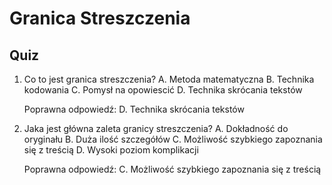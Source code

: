  # Granica Streszczenia

## Quiz

1. Co to jest granica streszczenia?
   A. Metoda matematyczna
   B. Technika kodowania
   C. Pomysł na opowiescić
   D. Technika skrócania tekstów

   Poprawna odpowiedź: D. Technika skrócania tekstów

2. Jaka jest główna zaleta granicy streszczenia?
   A. Dokładność do oryginału
   B. Duża ilość szczegółów
   C. Możliwość szybkiego zapoznania się z treścią
   D. Wysoki poziom komplikacji

   Poprawna odpowiedź: C. Możliwość szybkiego zapoznania się z treścią

